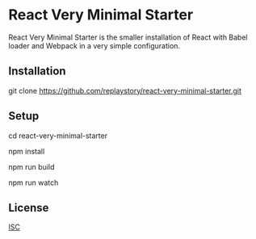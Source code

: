 # React Very Minimal Starter

React Very Minimal Starter is the smaller installation of React with Babel loader and Webpack in a very simple configuration.

## Installation

git clone https://github.com/replaystory/react-very-minimal-starter.git

## Setup

cd react-very-minimal-starter

npm install

npm run build

npm run watch

## License

[ISC](https://choosealicense.com/licenses/isc/)

